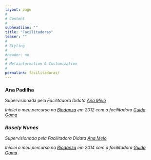 ```yaml
---
layout: page
#
# Content
#
subheadline: ""
title: "Facilitadoras"
teaser: ""
#
# Styling
#
#header: no
#
# Metainformation & Customization
#
permalink: facilitadoras/
---
```


### Ana Padilha  
   
Supervisionada pela <i>Facilitadora Didata [Ana Melo][1]
   
Iniciei o meu percurso na [Biodanza][3] em 2012 com a facilitadora [Guida Gama][2]
   
### Rosely Nunes
   
Supervisionada pela <i>Facilitadora Didata [Ana Melo][1]
  
Iniciei o meu percurso na [Biodanza][3] em 2014 com a facilitadora [Guida Gama][2]


[1]: ana-melo
[2]: guida-gama
[3]: ../o-que-e-a-biodanza
